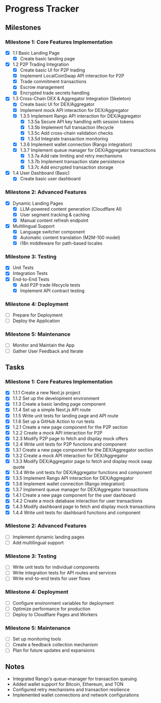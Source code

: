 # Progress Tracker

## Milestones


### Milestone 1: Core Features Implementation
- [x] 1.1 Basic Landing Page
    - [x] Create basic landing page
- [x] 1.2 P2P Trading Integration
    - [x] Create basic UI for P2P trading
    - [x] Implement LocalCoinSwap API interaction for P2P
    - [x] Trade commitment transactions
    - [x] Escrow management
    - [x] Encrypted trade secrets handling
- [x] 1.3 Cross-Chain DEX & Aggregator Integration (Skeleton)
    - [x] Create basic UI for DEX/Aggregator
    - [x] Implement mock API interaction for DEX/Aggregator
    - [x] 1.3.5 Implement Rango API interaction for DEX/Aggregator
      - [x] 1.3.5a Secure API key handling with session tokens
      - [x] 1.3.5b Implement full transaction lifecycle
      - [x] 1.3.5c Add cross-chain validation checks
      - [x] 1.3.5d Integrate transaction monitoring
    - [x] 1.3.6 Implement wallet connection (Rango integration)
    - [x] 1.3.7 Implement queue manager for DEX/Aggregator transactions
      - [x] 1.3.7a Add rate limiting and retry mechanisms
      - [x] 1.3.7b Implement transaction state persistence
      - [x] 1.3.7c Add encrypted transaction storage
- [x] 1.4 User Dashboard (Basic)
    - [x] Create basic user dashboard

### Milestone 2: Advanced Features
- [x] Dynamic Landing Pages
    - [x] LLM-powered content generation (Cloudflare AI)
    - [x] User segment tracking & caching
    - [x] Manual content refresh endpoint
- [x] Multilingual Support
    - [x] Language switcher component
    - [x] Automatic content translation (M2M-100 model)
    - [x] i18n middleware for path-based locales

### Milestone 3: Testing
- [x] Unit Tests
- [x] Integration Tests
- [x] End-to-End Tests
  - [x] Add P2P trade lifecycle tests
  - [x] Implement API contract testing

### Milestone 4: Deployment
- [ ] Prepare for Deployment
- [ ] Deploy the Application

### Milestone 5: Maintenance
- [ ] Monitor and Maintain the App
- [ ] Gather User Feedback and Iterate

## Tasks

### Milestone 1: Core Features Implementation
- [x] 1.1.1 Create a new Next.js project
- [x] 1.1.2 Set up the development environment
- [x] 1.1.3 Create a basic landing page component
- [x] 1.1.4 Set up a simple Next.js API route
- [x] 1.1.5 Write unit tests for landing page and API route
- [x] 1.1.6 Set up a GitHub Action to run tests
- [x] 1.2.1 Create a new page component for the P2P section
- [x] 1.2.2 Create a mock API interaction for P2P
- [x] 1.2.3 Modify P2P page to fetch and display mock offers
- [x] 1.2.4 Write unit tests for P2P functions and component
- [x] 1.3.1 Create a new page component for the DEX/Aggregator section
- [x] 1.3.2 Create a mock API interaction for DEX/Aggregator
- [x] 1.3.3 Modify DEX/Aggregator page to fetch and display mock swap quote
- [x] 1.3.4 Write unit tests for DEX/Aggregator functions and component
- [x] 1.3.5 Implement Rango API interaction for DEX/Aggregator
- [x] 1.3.6 Implement wallet connection (Rango integration)
- [x] 1.3.7 Implement queue manager for DEX/Aggregator transactions
- [x] 1.4.1 Create a new page component for the user dashboard
- [x] 1.4.2 Create a mock database interaction for user transactions
- [x] 1.4.3 Modify dashboard page to fetch and display mock transactions
- [x] 1.4.4 Write unit tests for dashboard functions and component
### Milestone 2: Advanced Features
- [ ] Implement dynamic landing pages
- [ ] Add multilingual support

### Milestone 3: Testing
- [ ] Write unit tests for individual components
- [ ] Write integration tests for API routes and services
- [ ] Write end-to-end tests for user flows

### Milestone 4: Deployment
- [ ] Configure environment variables for deployment
- [ ] Optimize performance for production
- [ ] Deploy to Cloudflare Pages and Workers

### Milestone 5: Maintenance
- [ ] Set up monitoring tools
- [ ] Create a feedback collection mechanism
- [ ] Plan for future updates and expansions

## Notes
- Integrated Rango's queue-manager for transaction queuing
- Added wallet support for Bitcoin, Ethereum, and TON
- Configured retry mechanisms and transaction resilience
- Implemented wallet connections and network configurations
